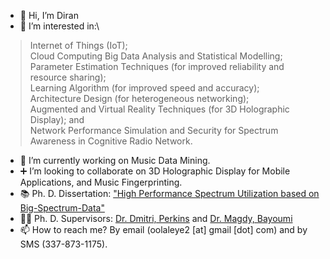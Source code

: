 - 👋 Hi, I’m Diran
- 👀 I’m interested in:\
>Internet of Things (IoT);\
>Cloud Computing
>Big Data Analysis and Statistical Modelling;\
>Parameter Estimation Techniques (for improved reliability and resource sharing);\
>Learning Algorithm (for improved speed and accuracy);\
>Architecture Design (for heterogeneous networking);\
>Augmented and Virtual Reality Techniques (for 3D Holographic Display); and\
>Network Performance Simulation and Security for Spectrum Awareness in Cognitive Radio Network.
- 🎼 I’m currently working on Music Data Mining.
- ➕ I’m looking to collaborate on 3D Holographic Display for Mobile Applications, and Music Fingerprinting.
- 📚 Ph. D. Dissertation: ["High Performance Spectrum Utilization based on Big-Spectrum-Data"](https://www.proquest.com/openview/a18c948d2a4e856ee50cade66b4f2e5e/1.pdf?pq-origsite=gscholar&cbl=18750&diss=y)
- 🧑‍🏫 Ph. D. Supervisors: [Dr. Dmitri, Perkins](https://www.csee.umbc.edu/~dmitrip1/) and [Dr. Magdy, Bayoumi](https://people.cmix.louisiana.edu/mab/)
- 📫 How to reach me? By email (oolaleye2 [at] gmail [dot] com) and by SMS (337-873-1175).

<!---
diranolaleye/diranolaleye is a ✨ special ✨ repository because its `README.md` (this file) appears on your GitHub profile.
You can click the Preview link to take a look at your changes.
--->
